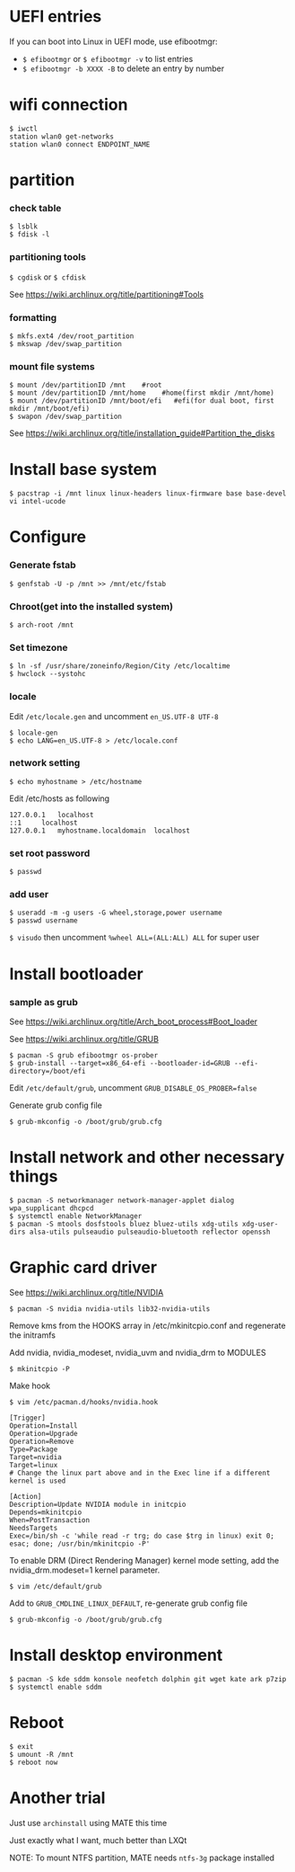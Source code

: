 # UEFI entries
If you can boot into Linux in UEFI mode, use efibootmgr:

- ```$ efibootmgr``` or ```$ efibootmgr -v``` to list entries
- ```$ efibootmgr -b XXXX -B``` to delete an entry by number

# wifi connection
```
$ iwctl
station wlan0 get-networks
station wlan0 connect ENDPOINT_NAME
```

# partition
### check table
```
$ lsblk
$ fdisk -l
```

### partitioning tools
```$ cgdisk``` or ```$ cfdisk```

See https://wiki.archlinux.org/title/partitioning#Tools

### formatting
```
$ mkfs.ext4 /dev/root_partition
$ mkswap /dev/swap_partition
```

### mount file systems
```
$ mount /dev/partitionID /mnt    #root
$ mount /dev/partitionID /mnt/home    #home(first mkdir /mnt/home)
$ mount /dev/partitionID /mnt/boot/efi   #efi(for dual boot, first mkdir /mnt/boot/efi)
$ swapon /dev/swap_partition
```

See https://wiki.archlinux.org/title/installation_guide#Partition_the_disks

# Install base system
```
$ pacstrap -i /mnt linux linux-headers linux-firmware base base-devel vi intel-ucode
```

# Configure
### Generate fstab
```
$ genfstab -U -p /mnt >> /mnt/etc/fstab
```

### Chroot(get into the installed system)
```
$ arch-root /mnt
```

### Set timezone
```
$ ln -sf /usr/share/zoneinfo/Region/City /etc/localtime
$ hwclock --systohc
```

### locale
Edit ```/etc/locale.gen``` and uncomment ```en_US.UTF-8 UTF-8```

```
$ locale-gen
$ echo LANG=en_US.UTF-8 > /etc/locale.conf
```

### network setting
```
$ echo myhostname > /etc/hostname
```

Edit /etc/hosts as following

```
127.0.0.1	localhost
::1		localhost
127.0.0.1	myhostname.localdomain	localhost
```

### set root password
```
$ passwd
```

### add user
```
$ useradd -m -g users -G wheel,storage,power username
$ passwd username
```

```$ visudo``` then uncomment ```%wheel ALL=(ALL:ALL) ALL``` for super user


# Install bootloader
### sample as grub
See https://wiki.archlinux.org/title/Arch_boot_process#Boot_loader

See https://wiki.archlinux.org/title/GRUB

```
$ pacman -S grub efibootmgr os-prober
$ grub-install --target=x86_64-efi --bootloader-id=GRUB --efi-directory=/boot/efi
```

Edit ```/etc/default/grub```, uncomment ```GRUB_DISABLE_OS_PROBER=false```

Generate grub config file

```
$ grub-mkconfig -o /boot/grub/grub.cfg
```

# Install network and other necessary things
```
$ pacman -S networkmanager network-manager-applet dialog wpa_supplicant dhcpcd
$ systemctl enable NetworkManager
$ pacman -S mtools dosfstools bluez bluez-utils xdg-utils xdg-user-dirs alsa-utils pulseaudio pulseaudio-bluetooth reflector openssh
```

# Graphic card driver
See https://wiki.archlinux.org/title/NVIDIA

```
$ pacman -S nvidia nvidia-utils lib32-nvidia-utils
```

Remove kms from the HOOKS array in /etc/mkinitcpio.conf and regenerate the initramfs

Add nvidia, nvidia_modeset, nvidia_uvm and nvidia_drm to MODULES

```
$ mkinitcpio -P
```

Make hook

```
$ vim /etc/pacman.d/hooks/nvidia.hook
```

```
[Trigger]
Operation=Install
Operation=Upgrade
Operation=Remove
Type=Package
Target=nvidia
Target=linux
# Change the linux part above and in the Exec line if a different kernel is used

[Action]
Description=Update NVIDIA module in initcpio
Depends=mkinitcpio
When=PostTransaction
NeedsTargets
Exec=/bin/sh -c 'while read -r trg; do case $trg in linux) exit 0; esac; done; /usr/bin/mkinitcpio -P'
```

To enable DRM (Direct Rendering Manager) kernel mode setting, add the nvidia_drm.modeset=1 kernel parameter.

```
$ vim /etc/default/grub
```

Add to ```GRUB_CMDLINE_LINUX_DEFAULT```, re-generate grub config file

```
$ grub-mkconfig -o /boot/grub/grub.cfg
```

# Install desktop environment
```
$ pacman -S kde sddm konsole neofetch dolphin git wget kate ark p7zip
$ systemctl enable sddm
```

# Reboot
```
$ exit
$ umount -R /mnt
$ reboot now
```

# Another trial
Just use ```archinstall``` using MATE this time

Just exactly what I want, much better than LXQt

NOTE: To mount NTFS partition, MATE needs ```ntfs-3g``` package installed
